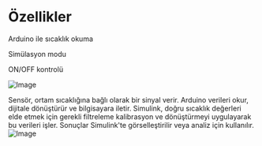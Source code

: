 # Özellikler

Arduino ile sıcaklık okuma

Simülasyon modu

ON/OFF kontrolü

![Image](https://github.com/user-attachments/assets/e4e7666a-1d04-4db4-8598-43156564f243)

Sensör, ortam sıcaklığına bağlı olarak bir sinyal verir. Arduino verileri okur, dijitale dönüştürür ve bilgisayara iletir. 
Simulink, doğru sıcaklık değerleri elde etmek için gerekli filtreleme kalibrasyon ve dönüştürmeyi uygulayarak bu verileri işler. 
Sonuçlar Simulink'te görselleştirilir veya analiz için kullanılır.
![Image](https://github.com/user-attachments/assets/b75d14f7-3de8-4f92-aa4d-429bd0ac1391)

